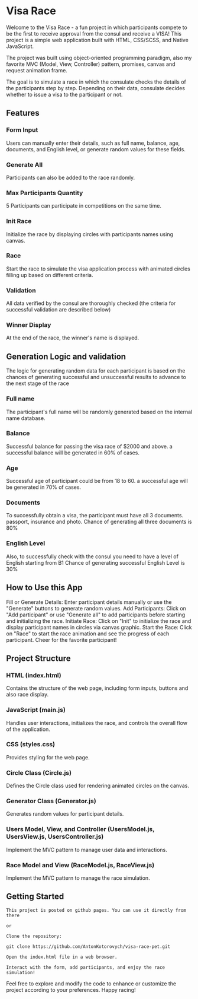 # Visa Race

Welcome to the Visa Race - a fun project in which participants compete to be the first to receive approval from the consul and receive a VISA!
This project is a simple web application built with HTML, CSS/SCSS, and Native JavaScript.

The project was built using object-oriented programming paradigm, 
also my favorite MVC (Model, View, Controller) pattern,
promises,
canvas and request animation frame.

The goal is to simulate a race in which the consulate checks the details of the participants step by step.
Depending on their data, consulate decides whether to issue a visa to the participant or not.

## Features
    
  ### Form Input
Users can manually enter their details, such as full name, balance, age, documents, and English level, or generate random values for these fields.
  
  ### Generate All
Participants can also be added to the race randomly.

  ### Max Participants Quantity
5 Participants can participate in competitions on the same time.
  
  ### Init Race
Initialize the race by displaying circles with participants names using canvas.

  ### Race
Start the race to simulate the visa application process with animated circles filling up based on different criteria.

  ### Validation
 All data verified by the consul are thoroughly checked (the criteria for successful validation are described below)

  ### Winner Display 
 At the end of the race, the winner's name is displayed.

## Generation Logic and validation

  The logic for generating random data for each participant is based on the chances of generating successful and unsuccessful results 
  to advance to the next stage of the race
  
  ### Full name
The participant's full name will be randomly generated based on the internal name database.
  
  ### Balance
Successful balance for passing the visa race of $2000 and above. a successful balance will be generated in 60% of cases.

  ### Age
Successful age of participant could be from 18 to 60. a successful age will be generated in 70% of cases.

  ### Documents
 To successfully obtain a visa, the participant must have all 3 documents. passport, insurance and photo.
 Chance of generating all three documents is 80%

  ### English Level
 Also, to successfully check with the consul you need to have a level of English starting from B1
 Chance of generating successful English Level is 30%

  ## How to Use this App

 Fill or Generate Details: Enter participant details manually or use the "Generate" buttons to generate random values.
 Add Participants: Click on "Add participant" or use "Generate all" to add participants before starting and initializing the race.
 Initiate Race: Click on "Init" to initialize the race and display participant names in circles via canvas graphic.
 Start the Race: Click on "Race" to start the race animation and see the progress of each participant. Cheer for the favorite participant!

  ## Project Structure

  ### HTML (index.html) 
 Contains the structure of the web page, including form inputs, buttons and also race display.

  ### JavaScript (main.js)
 Handles user interactions, initializes the race, and controls the overall flow of the application.

  ### CSS (styles.css)
 Provides styling for the web page.

  ### Circle Class (Circle.js)
 Defines the Circle class used for rendering animated circles on the canvas.

  ### Generator Class (Generator.js)
 Generates random values for participant details.

  ### Users Model, View, and Controller (UsersModel.js, UsersView.js, UsersController.js)
 Implement the MVC pattern to manage user data and interactions.

  ### Race Model and View (RaceModel.js, RaceView.js)
 Implement the MVC pattern to manage the race simulation.

  ## Getting Started

    This project is posted on github pages. You can use it directly from there

    or

    Clone the repository:

    git clone https://github.com/AntonKotorovych/visa-race-pet.git

    Open the index.html file in a web browser.

    Interact with the form, add participants, and enjoy the race simulation!

Feel free to explore and modify the code to enhance or customize the project according to your preferences. Happy racing!

